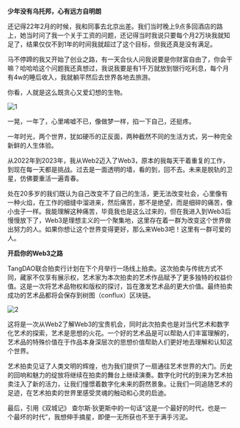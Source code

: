 **少年没有乌托邦，心有远方自明朗**

还记得22年2月的时候，我和同事去北京出差。我们当时晚上9点多回酒店的路上，她当时问了我一个关于工资的问题，还记得当时我说只要每个月2万块我就知足了，结果仅仅不到1年的时间我就超过了这个目标，但我还真是没有满足。



马不停蹄的我又开始了创业之路，有一天合伙人问我说要是你财富自由了，你会干嘛？哈哈哈这个问题我还真想过，我说我要是有1千万就放到银行吃利息，每个月有4w的睡后收入，我就躺平然后去世界各地去旅游。



你看，人就是这么既贪心又爱幻想的生物。


![1](https://github.com/HeliosLz/Articles/assets/131566676/d7b3462e-aea5-48a8-bf0c-efaf4d5dd0a0)



一晃，一年了，心里唏嘘不已，像做梦一样，掐一下自己，还挺疼。



一年时光，两个世界，犹如硬币的正反面，两种截然不同的生活方式，另一种完全新鲜的人生体验。



从2022年到2023年，我从Web2迈入了Web3，原本的我每天干着重复的工作，到现在每一天都是挑战。过去是一面透明的墙，看的到，回不去。未来是脱轨的卫星，仿佛要重活一遍青春。



处在20多岁的我们既认为自己改变不了自己的生活，更无法改变社会，心里像有一种火焰，在工作的细缝中溜进来，然后痛苦，那不是绝望，而是细碎的痛苦，像小虫子一样。我能理解这种痛苦，毕竟我也是这么过来的，但在我进入到Web3后慢慢放下了，Web3是理想主义的一个聚集地，这里存在着一群为改变这个世界做出努力的人。如果你想让这个世界变得更好，那么来Web3吧！这里有一群可爱的人。

**开启你的Web3之路**

TangDAO联合拍卖行计划在下个月举行一场线上拍卖。这次拍卖与传统方式不同，藏家不仅享有展示权，艺术家为本次拍卖的艺术作品赋予了更多独特的权益价值。这是一次将艺术品物权和版权的探讨，旨在激发艺术品的更大价值。最终拍卖成功的艺术品都将会保存到树图（conflux）区块链。


![2](https://github.com/HeliosLz/Articles/assets/131566676/54bc8469-3b08-44d0-94a3-9b1f4565a313)



这将是一次从Web2了解Web3的宝贵机会，同时此次拍卖也是对当代艺术和数字化艺术的探索，艺术是思想的火花。一个好的艺术品是可以帮助人们丰富理解的，艺术品的特殊价值在于作品本身深层次的思想价值帮助人们更好地去理解和认知这个世界。



艺术拍卖见证了人类文明的辉煌，也为我们提供了一扇通往艺术世界的大门。历史的回响和魅力的绽放将继续在拍卖的舞台上继续演奏。数字化时代的到来为艺术拍卖注入了新的活力，让我们憧憬着数字化未来的蔚然景象。让我们一同追随艺术的足迹，在艺术拍卖的世界里感受灵魂的触动和心灵的启迪。

最后，引用《双城记》 查尔斯·狄更斯中的一句话“这是一个最好的时代，也是一个最坏的时代”，我想伸手摘星，即便一无所获也不至于满手污泥。
